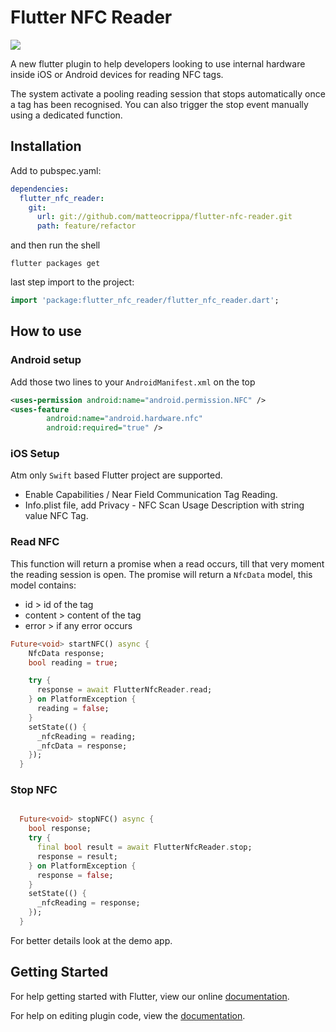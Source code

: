 # Flutter NFC Reader

![](https://raw.githubusercontent.com/matteocrippa/flutter-nfc-reader/feature/refactor/.github/nfc-flutter-logo.jpg)

A new flutter plugin to help developers looking to use internal hardware inside iOS or Android devices for reading NFC tags.

The system activate a pooling reading session that stops automatically once a tag has been recognised.
You can also trigger the stop event manually using a dedicated function.

## Installation

Add to pubspec.yaml:

```yaml
dependencies:
  flutter_nfc_reader:
    git:
      url: git://github.com/matteocrippa/flutter-nfc-reader.git
      path: feature/refactor
```

and then run the shell

```shell
flutter packages get
```

last step import to the project:

```dart
import 'package:flutter_nfc_reader/flutter_nfc_reader.dart';
```

## How to use

### Android setup

Add those two lines to your `AndroidManifest.xml` on the top

```xml
<uses-permission android:name="android.permission.NFC" />
<uses-feature
        android:name="android.hardware.nfc"
        android:required="true" />
```

### iOS Setup

Atm only `Swift` based Flutter project are supported.

- Enable Capabilities / Near Field Communication Tag Reading. 
- Info.plist file, add Privacy - NFC Scan Usage Description with string value NFC Tag.


### Read NFC

This function will return a promise when a read occurs, till that very moment the reading session is open.
The promise will return a `NfcData` model, this model contains:

- id > id of the tag
- content > content of the tag
- error > if any error occurs

```dart
Future<void> startNFC() async {
    NfcData response;
    bool reading = true;

    try {
      response = await FlutterNfcReader.read;
    } on PlatformException {
      reading = false;
    }
    setState(() {
      _nfcReading = reading;
      _nfcData = response;
    });
  }
```

### Stop NFC
```dart

  Future<void> stopNFC() async {
    bool response;
    try {
      final bool result = await FlutterNfcReader.stop;
      response = result;
    } on PlatformException {
      response = false;
    }
    setState(() {
      _nfcReading = response;
    });
  }
```

For better details look at the demo app.

## Getting Started

For help getting started with Flutter, view our online
[documentation](https://flutter.io/).

For help on editing plugin code, view the [documentation](https://flutter.io/developing-packages/#edit-plugin-package).
